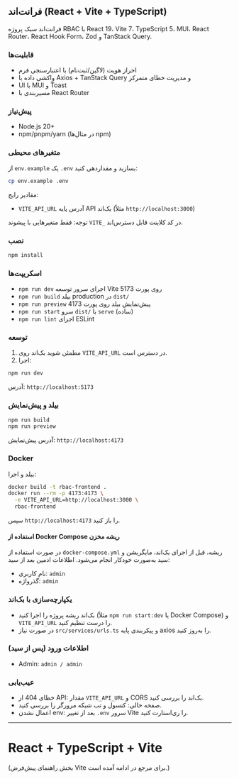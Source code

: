 ## فرانت‌اند (React + Vite + TypeScript)

فرانت‌اند سبک پروژه RBAC با React 19، Vite 7، TypeScript 5، MUI، React Router، React Hook Form، Zod و TanStack Query.

### قابلیت‌ها
- احراز هویت (لاگین/ثبت‌نام) با اعتبارسنجی فرم
- واکشی داده با Axios + TanStack Query و مدیریت خطای متمرکز
- UI با MUI و Toast
- مسیربندی با React Router

### پیش‌نیاز
- Node.js 20+
- npm/pnpm/yarn (در مثال‌ها npm)

### متغیرهای محیطی
از `env.example` یک `.env` بسازید و مقداردهی کنید:
```bash
cp env.example .env
```
مقادیر رایج:
- `VITE_API_URL` آدرس پایه API بک‌اند (مثلاً `http://localhost:3000`)

توجه: فقط متغیرهایی با پیشوند `VITE_` در کد کلاینت قابل دسترس‌اند.

### نصب
```bash
npm install
```

### اسکریپت‌ها
- `npm run dev` اجرای سرور توسعه Vite روی پورت 5173
- `npm run build` بیلد production در `dist/`
- `npm run preview` پیش‌نمایش بیلد روی پورت 4173
- `npm run start` سرو `dist/` با `serve` (ساده)
- `npm run lint` اجرای ESLint

### توسعه
1) مطمئن شوید بک‌اند روی `VITE_API_URL` در دسترس است.
2) اجرا:
```bash
npm run dev
```
آدرس: `http://localhost:5173`

### بیلد و پیش‌نمایش
```bash
npm run build
npm run preview
```
آدرس پیش‌نمایش: `http://localhost:4173`

### Docker
بیلد و اجرا:
```bash
docker build -t rbac-frontend .
docker run --rm -p 4173:4173 \
  -e VITE_API_URL=http://localhost:3000 \
  rbac-frontend
```
سپس `http://localhost:4173` را باز کنید.

#### استفاده از Docker Compose ریشه مخزن
در صورت استفاده از `docker-compose.yml` ریشه، قبل از اجرای بک‌اند، مایگریشن و سید به‌صورت خودکار انجام می‌شود. اطلاعات ادمین بعد از سید:
- نام کاربری: `admin`
- گذرواژه: `admin`

### یکپارچه‌سازی با بک‌اند
- بک‌اند ریشه پروژه را اجرا کنید (مثلاً `npm run start:dev` یا Docker Compose) و `VITE_API_URL` را درست تنظیم کنید.
- در صورت نیاز `src/services/urls.ts` و پیکربندی پایه axios را به‌روز کنید.

### اطلاعات ورود (پس از سید)
- Admin: `admin / admin`

### عیب‌یابی
- خطای 404 از API: مقدار `VITE_API_URL` و CORS بک‌اند را بررسی کنید.
- صفحه خالی: کنسول و تب شبکه مرورگر را بررسی کنید.
- اعمال نشدن env: بعد از تغییر `.env` سرور Vite را ری‌استارت کنید.

---

# React + TypeScript + Vite
(بخش راهنمای پیش‌فرض Vite برای مرجع در ادامه آمده است.)

